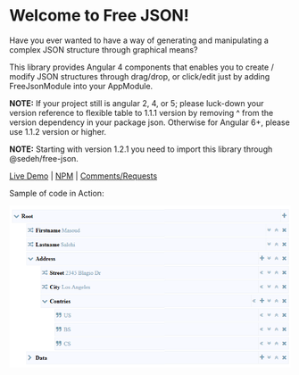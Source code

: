 

# Welcome to Free JSON!

Have you ever wanted to have a way of generating and manipulating a complex JSON structure through graphical means?

This library provides Angular 4 components that enables you to create / modify JSON structures through drag/drop, or click/edit just by adding FreeJsonModule into your AppModule.

**NOTE:** If your project still is angular 2, 4, or 5; please luck-down your version reference to flexible table to 1.1.1 version by removing ^ from the version dependency in your package json. Otherwise for Angular 6+, please use 1.1.2 version or higher.

**NOTE:** Starting with version 1.2.1 you need to import this library through @sedeh/free-json.

[Live Demo](https://stackblitz.com/edit/free-json?file=package.json)  | 
[NPM](https://www.npmjs.com/package/@sedeh/free-json) | 
[Comments/Requests](https://github.com/msalehisedeh/free-json/issues)


Sample of code in Action:

![alt text](https://raw.githubusercontent.com/msalehisedeh/free-json/master/sample.png  "What you would see when a free JSON is used")

